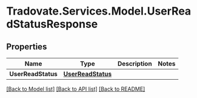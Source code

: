 # Tradovate.Services.Model.UserReadStatusResponse
## Properties

Name | Type | Description | Notes
------------ | ------------- | ------------- | -------------
**UserReadStatus** | [**UserReadStatus**](UserReadStatus.md) |  | 

[[Back to Model list]](../README.md#documentation-for-models) [[Back to API list]](../README.md#documentation-for-api-endpoints) [[Back to README]](../README.md)

